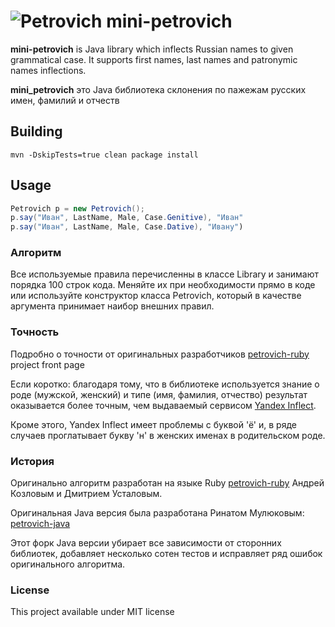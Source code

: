 ![Petrovich](petrovich.png) mini-petrovich
==========================================

__mini-petrovich__ is Java library which inflects Russian names to given grammatical case. It supports first names, last names and patronymic names inflections.

__mini_petrovich__  это Java библиотека склонения по пажежам русских имен, фамилий и отчеств

## Building

```
mvn -DskipTests=true clean package install
```

## Usage

```java
Petrovich p = new Petrovich();
p.say("Иван", LastName, Male, Case.Genitive), "Иван"
p.say("Иван", LastName, Male, Case.Dative), "Ивану")
```

### Алгоритм

Все используемые правила перечисленны в классе Library и занимают порядка 100 строк кода. Меняйте их при необходимости прямо в коде или используйте конструктор класса Petrovich, 
который в качестве аргумента принимает наибор внешних правил. 

### Точность

Подробно о точности от оригинальных разработчиков [petrovich-ruby](https://github.com/petrovich/petrovich-ruby#Оценка-аккуратности) project front page

Если коротко: благодаря тому, что в библиотеке используется знание о роде (мужской, женский) и типе (имя, фамилия, отчество) результат оказывается более точным,
чем выдаваемый сервисом [Yandex Inflect](https://export.yandex.ru/inflect.xml?name=%D0%9F%D0%B5%D1%82%D1%80%D0%BE%D0%B2%D0%B8%D1%87). 

Кроме этого, Yandex Inflect имеет проблемы с буквой 'ё' и, в ряде случаев проглатывает букву 'н' в женских именах в родительском роде.


### История

Оригинально алгоритм разработан на языке Ruby [petrovich-ruby](https://github.com/petrovich/petrovich-ruby) Андрей Козловым и Дмитрием Усталовым.

Оригинальная Java версия была разработана Ринатом Мулюковым: [petrovich-java](https://github.com/petrovich/petrovich-java)
 
Этот форк Java версии убирает все зависимости от сторонних библиотек, добавляет несколько сотен тестов и исправляет ряд ошибок оригинального алгоритма.
  

### License

This project available under MIT license